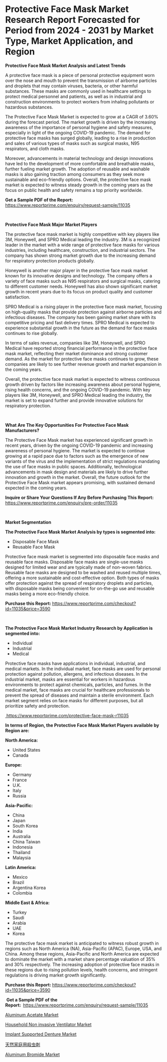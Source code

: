 <p><h1>Protective Face Mask Market Research Report Forecasted for Period from 2024 -  2031 by Market Type, Market Application, and Region</h1></p><p><strong>Protective Face Mask Market Analysis and Latest Trends</strong></p>
<p><p>A protective face mask is a piece of personal protective equipment worn over the nose and mouth to prevent the transmission of airborne particles and droplets that may contain viruses, bacteria, or other harmful substances. These masks are commonly used in healthcare settings to protect medical personnel and patients, as well as in industrial and construction environments to protect workers from inhaling pollutants or hazardous substances.</p><p>The Protective Face Mask Market is expected to grow at a CAGR of 3.60% during the forecast period. The market growth is driven by the increasing awareness of the importance of personal hygiene and safety measures, especially in light of the ongoing COVID-19 pandemic. The demand for protective face masks has surged globally, leading to a rise in production and sales of various types of masks such as surgical masks, N95 respirators, and cloth masks. </p><p>Moreover, advancements in material technology and design innovations have led to the development of more comfortable and breathable masks, further fueling market growth. The adoption of reusable and washable masks is also gaining traction among consumers as they seek more sustainable and eco-friendly options. Overall, the protective face mask market is expected to witness steady growth in the coming years as the focus on public health and safety remains a top priority worldwide.</p></p>
<p><strong>Get a Sample PDF of the Report:&nbsp;</strong> <a href="https://www.reportprime.com/enquiry/request-sample/11035">https://www.reportprime.com/enquiry/request-sample/11035</a></p>
<p>&nbsp;</p>
<p><strong>Protective Face Mask Major Market Players</strong></p>
<p><p>The protective face mask market is highly competitive with key players like 3M, Honeywell, and SPRO Medical leading the industry. 3M is a recognized leader in the market with a wide range of protective face masks for various industries, including healthcare, construction, and industrial sectors. The company has shown strong market growth due to the increasing demand for respiratory protection products globally.</p><p>Honeywell is another major player in the protective face mask market known for its innovative designs and technology. The company offers a variety of face masks such as N95 respirators and surgical masks, catering to different customer needs. Honeywell has also shown significant market growth in recent years due to its focus on product quality and customer satisfaction.</p><p>SPRO Medical is a rising player in the protective face mask market, focusing on high-quality masks that provide protection against airborne particles and infectious diseases. The company has been gaining market share with its competitive pricing and fast delivery times. SPRO Medical is expected to experience substantial growth in the future as the demand for face masks continues to rise globally.</p><p>In terms of sales revenue, companies like 3M, Honeywell, and SPRO Medical have reported strong financial performance in the protective face mask market, reflecting their market dominance and strong customer demand. As the market for protective face masks continues to grow, these companies are likely to see further revenue growth and market expansion in the coming years.</p><p>Overall, the protective face mask market is expected to witness continuous growth driven by factors like increasing awareness about personal hygiene, rising health concerns, and the ongoing COVID-19 pandemic. With key players like 3M, Honeywell, and SPRO Medical leading the industry, the market is set to expand further and provide innovative solutions for respiratory protection.</p></p>
<p>&nbsp;</p>
<p><strong>What Are The Key Opportunities For Protective Face Mask Manufacturers?</strong></p>
<p><p>The Protective Face Mask market has experienced significant growth in recent years, driven by the ongoing COVID-19 pandemic and increasing awareness of personal hygiene. The market is expected to continue growing at a rapid pace due to factors such as the emergence of new variants of the virus and the implementation of strict regulations mandating the use of face masks in public spaces. Additionally, technological advancements in mask design and materials are likely to drive further innovation and growth in the market. Overall, the future outlook for the Protective Face Mask market appears promising, with sustained demand expected in the coming years.</p></p>
<p><strong>Inquire or Share Your Questions If Any Before Purchasing This Report:</strong> <a href="https://www.reportprime.com/enquiry/pre-order/11035">https://www.reportprime.com/enquiry/pre-order/11035</a></p>
<p>&nbsp;</p>
<p><strong>Market Segmentation</strong></p>
<p><strong>The Protective Face Mask Market Analysis by types is segmented into:</strong></p>
<p><ul><li>Disposable Face Mask</li><li>Reusable Face Mask</li></ul></p>
<p><p>Protective face mask market is segmented into disposable face masks and reusable face masks. Disposable face masks are single-use masks designed for limited wear and are typically made of non-woven fabrics. Reusable face masks are designed to be washed and reused multiple times, offering a more sustainable and cost-effective option. Both types of masks offer protection against the spread of respiratory droplets and particles, with disposable masks being convenient for on-the-go use and reusable masks being a more eco-friendly choice.</p></p>
<p><strong>Purchase this Report:&nbsp;</strong><a href="https://www.reportprime.com/checkout?id=11035&price=3590">https://www.reportprime.com/checkout?id=11035&price=3590</a></p>
<p>&nbsp;</p>
<p><strong>The Protective Face Mask Market Industry Research by Application is segmented into:</strong></p>
<p><ul><li>Individual</li><li>Industrial</li><li>Medical</li></ul></p>
<p><p>Protective face masks have applications in individual, industrial, and medical markets. In the individual market, face masks are used for personal protection against pollution, allergens, and infectious diseases. In the industrial market, masks are essential for workers in hazardous environments to protect against chemicals, particles, and fumes. In the medical market, face masks are crucial for healthcare professionals to prevent the spread of diseases and maintain a sterile environment. Each market segment relies on face masks for different purposes, but all prioritize safety and protection.</p></p>
<p><a href="https://www.reportprime.com/protective-face-mask-r11035">&nbsp;https://www.reportprime.com/protective-face-mask-r11035</a></p>
<p><strong>In terms of Region, the Protective Face Mask Market Players available by Region are:</strong></p>
<p>
    <p> <strong> North America: </strong>
        <ul>
            <li>United States</li>
            <li>Canada</li>
        </ul>
        </p> 
    <p> <strong> Europe: </strong>
        <ul>
            <li>Germany</li>
            <li>France</li>
            <li>U.K.</li>
            <li>Italy</li>
            <li>Russia</li>
        </ul>
        </p> 
    <p> <strong> Asia-Pacific: </strong>
        <ul>
            <li>China</li>
            <li>Japan</li>
            <li>South Korea</li>
            <li>India</li>
            <li>Australia</li>
            <li>China Taiwan</li>
            <li>Indonesia</li>
            <li>Thailand</li>
            <li>Malaysia</li>
        </ul>
        </p> 
    <p> <strong> Latin America: </strong>
        <ul>
            <li>Mexico</li>
            <li>Brazil</li>
            <li>Argentina Korea</li>
            <li>Colombia</li>
        </ul>
        </p> 
    <p> <strong> Middle East & Africa: </strong>
        <ul>
            <li>Turkey</li>
            <li>Saudi</li>
            <li>Arabia</li>
            <li>UAE</li>
            <li>Korea</li>
        </ul>
    </p>
    </p>
<p><p>The protective face mask market is anticipated to witness robust growth in regions such as North America (NA), Asia-Pacific (APAC), Europe, USA, and China. Among these regions, Asia-Pacific and North America are expected to dominate the market with a market share percentage valuation of 35% and 30% respectively. The increasing adoption of protective face masks in these regions due to rising pollution levels, health concerns, and stringent regulations is driving market growth significantly.</p></p>
<p><strong>Purchase this Report: </strong><a href="https://www.reportprime.com/checkout?id=11035&price=3590">https://www.reportprime.com/checkout?id=11035&price=3590</a></p>
<p>&nbsp;<strong>Get a Sample PDF of the Report:&nbsp;&nbsp;</strong><a href="https://www.reportprime.com/enquiry/request-sample/11035">https://www.reportprime.com/enquiry/request-sample/11035</a></p>
<p><strong></strong></p>
<p><p><a href="https://www.linkedin.com/pulse/aluminum-acetate-market-share-amp-new-trends-analysis-report-jjeuf">Aluminum Acetate Market</a></p><p><a href="https://github.com/HenrietteMills1/Market-Research-Report-List-1/blob/main/household-non-invasive-ventilator-market.md">Household Non invasive Ventilator Market</a></p><p><a href="https://github.com/marthawweekle/Market-Research-Report-List-1/blob/main/implant-supported-denture-market.md">Implant Supported Denture Market</a></p><p><a href="https://github.com/RandallRunte2023/Market-Research-Report-List-1/blob/main/307643386439.md">天然家庭用殺虫剤</a></p><p><a href="https://www.linkedin.com/pulse/aluminum-bromide-market-size-evaluating-its-trends-growth-projections-wnndf">Aluminum Bromide Market</a></p></p>